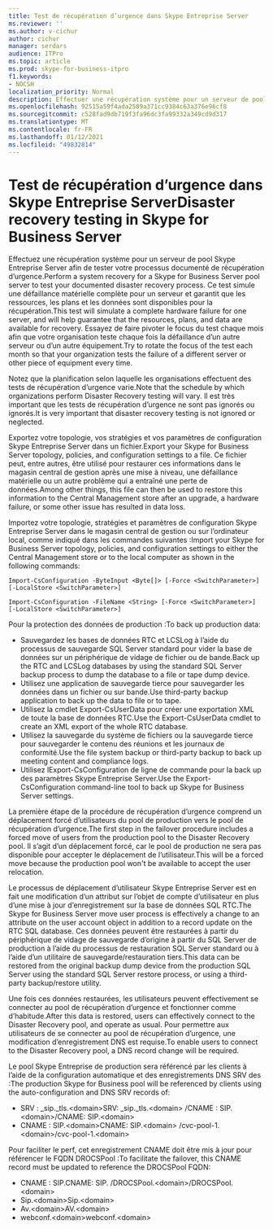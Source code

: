 ```yaml
---
title: Test de récupération d’urgence dans Skype Entreprise Server
ms.reviewer: ''
ms.author: v-cichur
author: cichur
manager: serdars
audience: ITPro
ms.topic: article
ms.prod: skype-for-business-itpro
f1.keywords:
- NOCSH
localization_priority: Normal
description: Effectuer une récupération système pour un serveur de pool Skype Entreprise Server pour tester votre processus documenté de récupération d’urgence
ms.openlocfilehash: 92515a59f4ada2589a371cc9384c63a376e96cf8
ms.sourcegitcommit: c528fad9db719f3fa96dc3fa99332a349cd9d317
ms.translationtype: MT
ms.contentlocale: fr-FR
ms.lasthandoff: 01/12/2021
ms.locfileid: "49832814"
---
```

# <a name="disaster-recovery-testing-in-skype-for-business-server"></a><span data-ttu-id="fe799-103">Test de récupération d’urgence dans Skype Entreprise Server</span><span class="sxs-lookup"><span data-stu-id="fe799-103">Disaster recovery testing in Skype for Business Server</span></span>

<span data-ttu-id="fe799-104">Effectuez une récupération système pour un serveur de pool Skype Entreprise Server afin de tester votre processus documenté de récupération d’urgence.</span><span class="sxs-lookup"><span data-stu-id="fe799-104">Perform a system recovery for a Skype for Business Server pool server to test your documented disaster recovery process.</span></span> <span data-ttu-id="fe799-105">Ce test simule une défaillance matérielle complète pour un serveur et garantit que les ressources, les plans et les données sont disponibles pour la récupération.</span><span class="sxs-lookup"><span data-stu-id="fe799-105">This test will simulate a complete hardware failure for one server, and will help guarantee that the resources, plans, and data are available for recovery.</span></span> <span data-ttu-id="fe799-106">Essayez de faire pivoter le focus du test chaque mois afin que votre organisation teste chaque fois la défaillance d’un autre serveur ou d’un autre équipement.</span><span class="sxs-lookup"><span data-stu-id="fe799-106">Try to rotate the focus of the test each month so that your organization tests the failure of a different server or other piece of equipment every time.</span></span> 

<span data-ttu-id="fe799-107">Notez que la planification selon laquelle les organisations effectuent des tests de récupération d’urgence varie.</span><span class="sxs-lookup"><span data-stu-id="fe799-107">Note that the schedule by which organizations perform Disaster Recovery testing will vary.</span></span> <span data-ttu-id="fe799-108">Il est très important que les tests de récupération d’urgence ne sont pas ignorés ou ignorés.</span><span class="sxs-lookup"><span data-stu-id="fe799-108">It is very important that disaster recovery testing is not ignored or neglected.</span></span> 

<span data-ttu-id="fe799-109">Exportez votre topologie, vos stratégies et vos paramètres de configuration Skype Entreprise Server dans un fichier.</span><span class="sxs-lookup"><span data-stu-id="fe799-109">Export your Skype for Business Server topology, policies, and configuration settings to a file.</span></span> <span data-ttu-id="fe799-110">Ce fichier peut, entre autres, être utilisé pour restaurer ces informations dans le magasin central de gestion après une mise à niveau, une défaillance matérielle ou un autre problème qui a entraîné une perte de données.</span><span class="sxs-lookup"><span data-stu-id="fe799-110">Among other things, this file can then be used to restore this information to the Central Management store after an upgrade, a hardware failure, or some other issue has resulted in data loss.</span></span>

<span data-ttu-id="fe799-111">Importez votre topologie, stratégies et paramètres de configuration Skype Entreprise Server dans le magasin central de gestion ou sur l’ordinateur local, comme indiqué dans les commandes suivantes :</span><span class="sxs-lookup"><span data-stu-id="fe799-111">Import your Skype for Business Server topology, policies, and configuration settings to either the Central Management store or to the local computer as shown in the following commands:</span></span> 

`Import-CsConfiguration -ByteInput <Byte[]> [-Force <SwitchParameter>] [-LocalStore <SwitchParameter>]`

`Import-CsConfiguration -FileName <String> [-Force <SwitchParameter>] [-LocalStore <SwitchParameter>]` 

<span data-ttu-id="fe799-112">Pour la protection des données de production :</span><span class="sxs-lookup"><span data-stu-id="fe799-112">To back up production data:</span></span>

- <span data-ttu-id="fe799-113">Sauvegardez les bases de données RTC et LCSLog à l’aide du processus de sauvegarde SQL Server standard pour vider la base de données sur un périphérique de vidage de fichier ou de bande.</span><span class="sxs-lookup"><span data-stu-id="fe799-113">Back up the RTC and LCSLog databases by using the standard SQL Server backup process to dump the database to a file or tape dump device.</span></span>
- <span data-ttu-id="fe799-114">Utilisez une application de sauvegarde tierce pour sauvegarder les données dans un fichier ou sur bande.</span><span class="sxs-lookup"><span data-stu-id="fe799-114">Use third-party backup application to back up the data to file or to tape.</span></span>
- <span data-ttu-id="fe799-115">Utilisez la cmdlet Export-CsUserData pour créer une exportation XML de toute la base de données RTC.</span><span class="sxs-lookup"><span data-stu-id="fe799-115">Use the Export-CsUserData cmdlet to create an XML export of the whole RTC database.</span></span>
- <span data-ttu-id="fe799-116">Utilisez la sauvegarde du système de fichiers ou la sauvegarde tierce pour sauvegarder le contenu des réunions et les journaux de conformité.</span><span class="sxs-lookup"><span data-stu-id="fe799-116">Use the file system backup or third-party backup to back up meeting content and compliance logs.</span></span>
- <span data-ttu-id="fe799-117">Utilisez lExport-CsConfiguration de ligne de commande pour la back up des paramètres Skype Entreprise Server.</span><span class="sxs-lookup"><span data-stu-id="fe799-117">Use the Export-CsConfiguration command-line tool to back up Skype for Business Server settings.</span></span>

<span data-ttu-id="fe799-118">La première étape de la procédure de récupération d’urgence comprend un déplacement forcé d’utilisateurs du pool de production vers le pool de récupération d’urgence.</span><span class="sxs-lookup"><span data-stu-id="fe799-118">The first step in the failover procedure includes a forced move of users from the production pool to the Disaster Recovery pool.</span></span> <span data-ttu-id="fe799-119">Il s’agit d’un déplacement forcé, car le pool de production ne sera pas disponible pour accepter le déplacement de l’utilisateur.</span><span class="sxs-lookup"><span data-stu-id="fe799-119">This will be a forced move because the production pool won't be available to accept the user relocation.</span></span>

<span data-ttu-id="fe799-120">Le processus de déplacement d’utilisateur Skype Entreprise Server est en fait une modification d’un attribut sur l’objet de compte d’utilisateur en plus d’une mise à jour d’enregistrement sur la base de données SQL RTC.</span><span class="sxs-lookup"><span data-stu-id="fe799-120">The Skype for Business Server move user process is effectively a change to an attribute on the user account object in addition to a record update on the RTC SQL database.</span></span> <span data-ttu-id="fe799-121">Ces données peuvent être restaurées à partir du périphérique de vidage de sauvegarde d’origine à partir du SQL Server de production à l’aide du processus de restauration SQL Server standard ou à l’aide d’un utilitaire de sauvegarde/restauration tiers.</span><span class="sxs-lookup"><span data-stu-id="fe799-121">This data can be restored from the original backup dump device from the production SQL Server using the standard SQL Server restore process, or using a third-party backup/restore utility.</span></span>

<span data-ttu-id="fe799-122">Une fois ces données restaurées, les utilisateurs peuvent effectivement se connecter au pool de récupération d’urgence et fonctionner comme d’habitude.</span><span class="sxs-lookup"><span data-stu-id="fe799-122">After this data is restored, users can effectively connect to the Disaster Recovery pool, and operate as usual.</span></span> <span data-ttu-id="fe799-123">Pour permettre aux utilisateurs de se connecter au pool de récupération d’urgence, une modification d’enregistrement DNS est requise.</span><span class="sxs-lookup"><span data-stu-id="fe799-123">To enable users to connect to the Disaster Recovery pool, a DNS record change will be required.</span></span>

<span data-ttu-id="fe799-124">Le pool Skype Entreprise de production sera référencé par les clients à l’aide de la configuration automatique et des enregistrements DNS SRV des :</span><span class="sxs-lookup"><span data-stu-id="fe799-124">The production Skype for Business pool will be referenced by clients using the auto-configuration and DNS SRV records of:</span></span>

- <span data-ttu-id="fe799-125">SRV : _sip._tls.\<domain></span><span class="sxs-lookup"><span data-stu-id="fe799-125">SRV: _sip._tls.\<domain></span></span> <span data-ttu-id="fe799-126">/CNAME : SIP.\<domain></span><span class="sxs-lookup"><span data-stu-id="fe799-126">/CNAME: SIP.\<domain></span></span>
- <span data-ttu-id="fe799-127">CNAME : SIP.\<domain></span><span class="sxs-lookup"><span data-stu-id="fe799-127">CNAME: SIP.\<domain></span></span> <span data-ttu-id="fe799-128">/cvc-pool-1.\<domain></span><span class="sxs-lookup"><span data-stu-id="fe799-128">/cvc-pool-1.\<domain></span></span>

<span data-ttu-id="fe799-129">Pour faciliter le perf, cet enregistrement CNAME doit être mis à jour pour référencer le FQDN DROCSPool :</span><span class="sxs-lookup"><span data-stu-id="fe799-129">To facilitate the failover, this CNAME record must be updated to reference the DROCSPool FQDN:</span></span>

- <span data-ttu-id="fe799-130">CNAME : SIP.<domain></span><span class="sxs-lookup"><span data-stu-id="fe799-130">CNAME: SIP.<domain></span></span> <span data-ttu-id="fe799-131">/DROCSPool.\<domain></span><span class="sxs-lookup"><span data-stu-id="fe799-131">/DROCSPool.\<domain></span></span>
- <span data-ttu-id="fe799-132">Sip.\<domain></span><span class="sxs-lookup"><span data-stu-id="fe799-132">Sip.\<domain></span></span>
- <span data-ttu-id="fe799-133">Av.\<domain></span><span class="sxs-lookup"><span data-stu-id="fe799-133">AV.\<domain></span></span>
- <span data-ttu-id="fe799-134">webconf.\<domain></span><span class="sxs-lookup"><span data-stu-id="fe799-134">webconf.\<domain></span></span>
